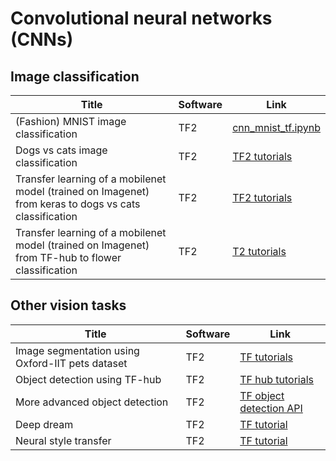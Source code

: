 # Convolutional neural networks (CNNs) 

## Image classification

|Title|Software|Link|
|-----------|----|----|
|(Fashion) MNIST image classification|TF2|[cnn_mnist_tf.ipynb](https://colab.research.google.com/github/probml/pyprobml/blob/master/book1/cnn/cnn_mnist_tf.ipynb) 
|Dogs vs cats image classification|TF2|[TF2 tutorials](https://www.tensorflow.org/tutorials/images/classification)
|Transfer learning of a mobilenet model (trained on Imagenet) from keras to dogs vs cats classification|TF2|[TF2 tutorials](https://www.tensorflow.org/tutorials/images/transfer_learning)
|Transfer learning of a mobilenet model (trained on Imagenet) from TF-hub to flower classification|TF2|[T2 tutorials](https://www.tensorflow.org/tutorials/images/transfer_learning_with_hub)

## Other vision tasks

|Title|Software|Link|
|-----------|----|----|
|Image segmentation using Oxford-IIT pets dataset|TF2|[TF tutorials](https://www.tensorflow.org/tutorials/images/segmentation)
|Object detection using TF-hub|TF2|[TF hub tutorials](https://github.com/tensorflow/hub/blob/master/examples/colab/object_detection.ipynb)
|More advanced object detection|TF2|[TF object detection API](https://github.com/tensorflow/models/blob/master/research/object_detection/object_detection_tutorial.ipynb)|
|Deep dream|TF2|[TF tutorial](https://www.tensorflow.org/tutorials/generative/deepdream)|
|Neural style transfer|TF2|[TF tutorial](https://www.tensorflow.org/tutorials/generative/style_transfer)| 
